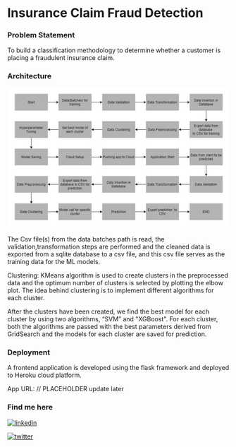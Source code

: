# Insurance Claim Fraud Detection

### Problem Statement

To build a classification methodology to determine whether a customer is placing a fraudulent insurance claim.

### Architecture

![My Image](appFlow.jpg)

The Csv file(s) from the data batches path is read, the validation,transformation steps are performed and the cleaned data is exported from a sqlite database to a csv file, and this csv file serves as the training data for the ML models.

Clustering: KMeans algorithm is used to create clusters in the preprocessed data and the optimum number of clusters is selected by plotting the elbow plot. The idea behind clustering is to implement different algorithms for each cluster.

After the clusters have been created, we find the best model for each cluster by using two algorithms, “SVM” and "XGBoost". For each cluster, both the algorithms are passed with the best parameters derived from GridSearch and the models for each cluster are saved for prediction.

### Deployment

A frontend application is developed using the flask framework and deployed to Heroku cloud platform.

App URL: // PLACEHOLDER update later

### Find me here

[![linkedin](https://img.shields.io/badge/linkedin-0A66C2?style=for-the-badge&logo=linkedin&logoColor=white)](https://www.linkedin.com/in/imsaw)

[![twitter](https://img.shields.io/badge/twitter-1DA1F2?style=for-the-badge&logo=twitter&logoColor=white)](https://twitter.com/im_SsAaWw)
